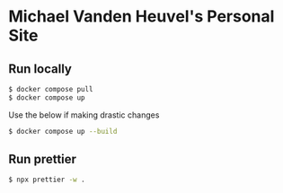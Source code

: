 # Michael Vanden Heuvel's Personal Site

## Run locally

```bash
$ docker compose pull
$ docker compose up
```

Use the below if making drastic changes

```bash
$ docker compose up --build
```

## Run prettier

```bash
$ npx prettier -w .
```
